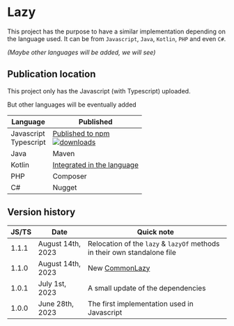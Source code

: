 # Lazy

This project has the purpose to have a similar implementation depending on the language used.
It can be from `Javascript`, `Java`, `Kotlin`, `PHP` and even `C#`.

_(Maybe other languages will be added, we will see)_

## Publication location

This project only has the Javascript (with Typescript) uploaded.

But other languages will be eventually added

| Language                  | Published                                                                                                                                                                                      |
|---------------------------|------------------------------------------------------------------------------------------------------------------------------------------------------------------------------------------------|
| Javascript<br/>Typescript | [Published to npm](https://www.npmjs.com/package/@joookiwi/lazy)<br/>[![downloads](https://img.shields.io/npm/dt/@joookiwi/lazy.svg)](https://npm-stat.com/charts.html?package=@joookiwi/lazy) |
| Java                      | Maven                                                                                                                                                                                          |
| Kotlin                    | [Integrated in the language](https://kotlinlang.org/docs/delegated-properties.html#observable-properties)                                                                                      |
| PHP                       | Composer                                                                                                                                                                                       |
| C#                        | Nugget                                                                                                                                                                                         |


## Version history

| JS/TS | Date              | Quick note                                                                                |
|-------|-------------------|-------------------------------------------------------------------------------------------|
| 1.1.1 | August 14th, 2023 | Relocation of the `lazy` & `lazyOf` methods in their own standalone file                  |
| 1.1.0 | August 14th, 2023 | New [CommonLazy](https://github.com/joooKiwi/lazy/blob/main/javascript/src/CommonLazy.ts) |
| 1.0.1 | July 1st, 2023    | A small update of the dependencies                                                        |
| 1.0.0 | June 28th, 2023   | The first implementation used in Javascript                                               |
